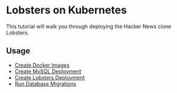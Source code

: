 # Lobsters on Kubernetes

This tutorial will walk you through deploying the Hacker News clone Lobsters.

## Usage

- [Create Docker Images](docs/create-docker-images.md)
- [Create MySQL Deployment](docs/create-mysql-deployment.md)
- [Create Lobsters Deployment](docs/create-lobsters-deployment.md)
- [Run Database Migrations](docs/run-database-migrations.md)
